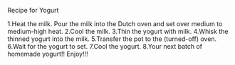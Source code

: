 Recipe for Yogurt

1.Heat the milk. Pour the milk into the Dutch oven and set over medium to medium-high heat.
2.Cool the milk.
3.Thin the yogurt with milk.
4.Whisk the thinned yogurt into the milk.
5.Transfer the pot to the (turned-off) oven.
6.Wait for the yogurt to set.
7.Cool the yogurt.
8.Your next batch of homemade yogurt!! Enjoy!!!
